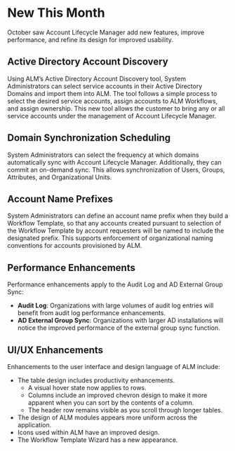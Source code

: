 ﻿[title]: # (New This Month)
[tags]: # (Account Lifecycle Manager,ALM,Active Directory,)
[priority]: # (500)

# New This Month

October saw Account Lifecycle Manager add new features, improve performance, and refine its design for improved usability.

## Active Directory Account Discovery

Using ALM’s Active Directory Account Discovery tool, System Administrators can select service accounts in their Active Directory Domains and import them into ALM. The tool follows a simple process to select the desired service accounts, assign accounts to ALM Workflows, and assign ownership. This new tool allows the customer to bring any or all service accounts under the management of Account Lifecycle Manager.

## Domain Synchronization Scheduling

System Administrators can select the frequency at which domains automatically sync with Account Lifecycle Manager. Additionally, they can commit an on-demand sync. This allows synchronization of Users, Groups, Attributes, and Organizational Units.

## Account Name Prefixes

System Administrators can define an account name prefix when they build a Workflow Template, so that any accounts created pursuant to selection of the Workflow Template by account requesters will be named to include the designated prefix. This supports enforcement of organizational naming conventions for accounts provisioned by ALM.

## Performance Enhancements

Performance enhancements apply to the Audit Log and AD External Group Sync:

* **Audit Log**: Organizations with large volumes of audit log entries will benefit from audit log performance enhancements.
* **AD External Group Sync**: Organizations with larger AD installations will notice the improved performance of the external group sync function.

## UI/UX Enhancements

Enhancements to the user interface and design language of ALM include:

* The table design includes productivity enhancements.
  * A visual hover state now applies to rows.
  * Columns include an improved chevron design to make it more apparent when you can sort by the contents of a column.
  * The header row remains visible as you scroll through longer tables.
* The design of ALM modules appears more uniform across the application.
* Icons used within ALM have an improved design.
* The Workflow Template Wizard has a new appearance.
